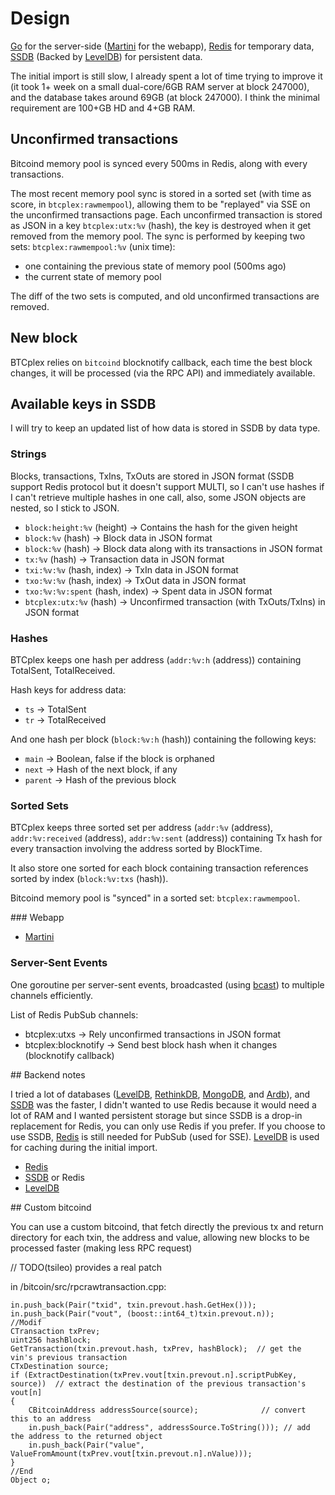 # Design

[Go](http://golang.org/) for the server-side ([Martini](http://martini.codegangsta.io/) for the webapp), [Redis](http://redis.io/) for temporary data, [SSDB](https://github.com/ideawu/ssdb) (Backed by [LevelDB](https://code.google.com/p/leveldb/)) for persistent data.

The initial import is still slow, I already spent a lot of time trying to improve it (it took 1+ week on a small dual-core/6GB RAM server at block 247000), and the database takes around 69GB (at block 247000). I think the minimal requirement are 100+GB HD and 4+GB RAM.

## Unconfirmed transactions

Bitcoind memory pool is synced every 500ms in Redis, along with every transactions.

The most recent memory pool sync is stored in a sorted set (with time as score, in ``btcplex:rawmempool``), allowing them to be "replayed" via SSE on the unconfirmed transactions page.
Each unconfirmed transaction is stored as JSON in a key ``btcplex:utx:%v`` (hash), the key is destroyed when it get removed from the memory pool.
The sync is performed by keeping two sets: ``btcplex:rawmempool:%v`` (unix time):

- one containing the previous state of memory pool (500ms ago)
- the current state of memory pool

The diff of the two sets is computed, and old unconfirmed transactions are removed. 

## New block

BTCplex relies on ``bitcoind`` blocknotify callback, each time the best block changes, it will be processed (via the RPC API) and immediately available. 

## Available keys in SSDB

I will try to keep an updated list of how data is stored in SSDB by data type.

### Strings

Blocks, transactions, TxIns, TxOuts are stored in JSON format (SSDB support Redis protocol but it doesn't support MULTI, so I can't use hashes if I can't retrieve multiple hashes in one call, also, some JSON objects are nested, so I stick to JSON.

- ``block:height:%v`` (height) -> Contains the hash for the given height
- ``block:%v`` (hash) -> Block data in JSON format
- ``block:%v`` (hash) -> Block data along with its transactions in JSON format
- ``tx:%v`` (hash) -> Transaction data in JSON format
- ``txi:%v:%v`` (hash, index) -> TxIn data in JSON format
- ``txo:%v:%v`` (hash, index) -> TxOut data in JSON format
- ``txo:%v:%v:spent`` (hash, index) -> Spent data in JSON format
- ``btcplex:utx:%v`` (hash) -> Unconfirmed transaction (with TxOuts/TxIns) in JSON format


### Hashes

BTCplex keeps one hash per address (``addr:%v:h`` (address)) containing TotalSent, TotalReceived. 

Hash keys for address data:

- ``ts`` -> TotalSent
- ``tr`` -> TotalReceived

And one hash per block (``block:%v:h`` (hash)) containing the following keys:

- ``main`` -> Boolean, false if the block is orphaned
- ``next`` -> Hash of the next block, if any
- ``parent`` -> Hash of the previous block


### Sorted Sets

BTCplex keeps three sorted set per address (``addr:%v`` (address), ``addr:%v:received`` (address), ``addr:%v:sent`` (address)) containing Tx hash for every transaction involving the address sorted by BlockTime.

It also store one sorted for each block containing transaction references sorted by index (``block:%v:txs`` (hash)).

Bitcoind memory pool is "synced" in a sorted set: ``btcplex:rawmempool``.


### Webapp

- [Martini](http://martini.codegangsta.io/)


### Server-Sent Events

One goroutine per server-sent events, broadcasted (using [bcast](https://github.com/grafov/bcast)) to multiple channels efficiently.

List of Redis PubSub channels:

- btcplex:utxs -> Rely unconfirmed transactions in JSON format
- btcplex:blocknotify -> Send best block hash when it changes (blocknotify callback)


## Backend notes

I tried a lot of databases ([LevelDB](https://code.google.com/p/leveldb/), [RethinkDB](http://rethinkdb.com/), [MongoDB](http://mongodb.org/), and [Ardb](https://github.com/yinqiwen/ardb)), and [SSDB](https://github.com/ideawu/ssdb) was the faster, I didn't wanted to use Redis because it would need a lot of RAM and I wanted persistent storage but since SSDB is a drop-in replacement for Redis, you can only use Redis if you prefer. If you choose to use SSDB, [Redis](http://redis.io/) is still needed for PubSub (used for SSE). [LevelDB](https://code.google.com/p/leveldb/) is used for caching during the initial import.

- [Redis](http://redis.io/)
- [SSDB](https://github.com/ideawu/ssdb) or Redis
- [LevelDB](https://code.google.com/p/leveldb/)

## Custom bitcoind

You can use a custom bitcoind, that fetch directly the previous tx and return directory for each txin, the address and value, allowing new blocks to be processed faster (making less RPC request)

// TODO(tsileo) provides a real patch

in /bitcoin/src/rpcrawtransaction.cpp:

	in.push_back(Pair("txid", txin.prevout.hash.GetHex()));
    in.push_back(Pair("vout", (boost::int64_t)txin.prevout.n));
    //Modif
    CTransaction txPrev;
    uint256 hashBlock;
    GetTransaction(txin.prevout.hash, txPrev, hashBlock);  // get the vin's previous transaction 
    CTxDestination source;
    if (ExtractDestination(txPrev.vout[txin.prevout.n].scriptPubKey, source))  // extract the destination of the previous transaction's vout[n]
    {
        CBitcoinAddress addressSource(source);              // convert this to an address
        in.push_back(Pair("address", addressSource.ToString())); // add the address to the returned object
        in.push_back(Pair("value", ValueFromAmount(txPrev.vout[txin.prevout.n].nValue))); 
    }
    //End
    Object o;
